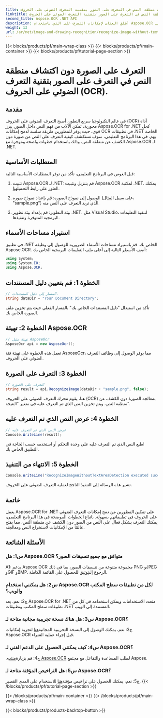 ```yaml
---
title: التعرف على الصورة دون اكتشاف منطقة النص في التعرف على الصور بتقنية التعرف الضوئي على الحروف (OCR).
linktitle: التعرف على الصورة دون اكتشاف منطقة النص في التعرف على الصور بتقنية التعرف الضوئي على الحروف (OCR).
second_title: Aspose.OCR .NET API
description: أطلق العنان لإمكانات التعرف على النص باستخدام Aspose.OCR لـ .NET. التعرف على النص من الصور دون عناء.
weight: 13
url: /ar/net/image-and-drawing-recognition/recognize-image-without-text-area-detection/
---
```


{{< blocks/products/pf/main-wrap-class >}}
{{< blocks/products/pf/main-container >}}
{{< blocks/products/pf/tutorial-page-section >}}

# التعرف على الصورة دون اكتشاف منطقة النص في التعرف على الصور بتقنية التعرف الضوئي على الحروف (OCR).

## مقدمة

في عالم التكنولوجيا سريع التطور، أصبح التعرف الضوئي على الحروف (OCR) أداة محورية، تمكن الآلات من فهم النص داخل الصور. يبرز Aspose.OCR for .NET كحل قوي، حيث يوفر للمطورين طريقة سلسة لدمج إمكانات OCR في تطبيقات .NET الخاصة بهم. في هذا البرنامج التعليمي، سوف نستكشف كيفية التعرف على النص من صورة دون الكشف عن منطقة النص، وذلك باستخدام خطوات واضحة وموجزة مع Aspose.OCR لـ .NET.

## المتطلبات الأساسية

قبل الغوص في البرنامج التعليمي، تأكد من توفر المتطلبات الأساسية التالية:

1.  تثبيت Aspose.OCR لـ .NET: قم بتنزيل وتثبيت Aspose.OCR لمكتبة .NET. يمكنك العثور على رابط التحميل[هنا](https://releases.aspose.com/ocr/net/).

2. الوصول إلى نموذج الصورة: قم بإعداد نموذج صورة (على سبيل المثال، "sample.png") الذي تريد التعرف على النص منه.

3. بيئة التطوير: قم بإعداد بيئة تطوير .NET، مثل Visual Studio، لتنفيذ التعليمات البرمجية المتوفرة وتنفيذها.

## استيراد مساحات الأسماء

في تطبيق .NET الخاص بك، قم باستيراد مساحات الأسماء الضرورية للوصول إلى وظيفة Aspose.OCR. أضف الأسطر التالية إلى أعلى ملف التعليمات البرمجية الخاص بك:

```csharp
using System;
using System.IO;
using Aspose.OCR;
```

## الخطوة 1: قم بتعيين دليل المستندات

```csharp
// المسار إلى دليل المستندات.
string dataDir = "Your Document Directory";
```

تأكد من استبدال "دليل المستندات الخاص بك" بالمسار الفعلي حيث يتم تخزين ملف الصورة الخاص بك.

## الخطوة 2: تهيئة Aspose.OCR

```csharp
// تهيئة مثيل AsposeOcr
AsposeOcr api = new AsposeOcr();
```

تعمل هذه الخطوة على تهيئة فئة AsposeOcr، مما يوفر الوصول إلى وظائف التعرف الضوئي على الحروف.

## الخطوة 3: التعرف على الصورة

```csharp
// التعرف على الصورة
string result = api.RecognizeImage(dataDir + "sample.png", false);
```

هنا، يقوم محرك التعرف الضوئي على الحروف (OCR) بمعالجة الصورة دون الكشف عن منطقة النص، ويتم تخزين النص الذي تم التعرف عليه في متغير "النتيجة".

## الخطوة 4: عرض النص الذي تم التعرف عليه

```csharp
// عرض النص الذي تم التعرف عليه
Console.WriteLine(result);
```

اطبع النص الذي تم التعرف عليه على وحدة التحكم أو استخدمه حسب الحاجة في التطبيق الخاص بك.

## الخطوة 5: الانتهاء من التنفيذ

```csharp
Console.WriteLine("RecognizeImageWithoutTextAreaDetection executed successfully");
```

تشير هذه الرسالة إلى التنفيذ الناجح لعملية التعرف الضوئي على الحروف.

## خاتمة

يعمل Aspose.OCR for .NET على تمكين المطورين من دمج إمكانات التعرف الضوئي على الحروف في تطبيقاتهم بسهولة. باتباع الخطوات الموضحة في هذا البرنامج التعليمي، يمكنك التعرف بشكل فعال على النص من الصور دون الكشف عن منطقة النص، مما يفتح عالمًا من الإمكانيات لاستخراج النص ومعالجته.

## الأسئلة الشائعة

### س1: هل Aspose.OCR متوافق مع جميع تنسيقات الصور؟

 A1: يدعم Aspose.OCR مجموعة متنوعة من تنسيقات الصور، بما في ذلك PNG وJPEG وGIF وBMP. الرجوع إلى[توثيق](https://reference.aspose.com/ocr/net/) للحصول على القائمة الكاملة.

### س2: هل يمكنني استخدام Aspose.OCR لكل من تطبيقات سطح المكتب والويب؟

ج2: نعم، يعد Aspose.OCR for .NET متعدد الاستخدامات ويمكن استخدامه في كل من تطبيقات سطح المكتب وتطبيقات .NET المستندة إلى الويب.

### س3: هل هناك نسخة تجريبية مجانية متاحة لـ Aspose.OCR؟

 ج3: نعم، يمكنك الوصول إلى النسخة التجريبية المجانية[هنا](https://releases.aspose.com/) لتجربة إمكانيات Aspose.OCR قبل إجراء عملية الشراء.

### س4: كيف يمكنني الحصول على الدعم الفني لـ Aspose.OCR؟

 ج4: قم بزيارة[منتدى Aspose.OCR](https://forum.aspose.com/c/ocr/16) لطلب المساعدة والتفاعل مع مجتمع Aspose.

### س5: هل التراخيص المؤقتة متاحة لـ Aspose.OCR؟

 ج5: نعم، يمكنك الحصول على تراخيص مؤقتة[هنا](https://purchase.aspose.com/temporary-license/) للاستخدام على المدى القصير.
{{< /blocks/products/pf/tutorial-page-section >}}

{{< /blocks/products/pf/main-container >}}
{{< /blocks/products/pf/main-wrap-class >}}

{{< blocks/products/products-backtop-button >}}
